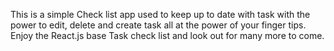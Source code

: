 This is a simple Check list app used to keep up to date with task with the power to edit, delete and create task all at the power of your finger tips. Enjoy the React.js base Task check list and look out for many more to come.